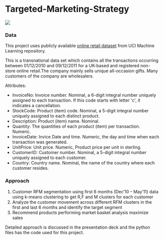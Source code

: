 # Targeted-Marketing-Strategy
![](https://d2qhfytuodj4jf.cloudfront.net/dev/wp-content/uploads/2014/07/09211527/targeted-marketing1.png)

### Data 
This project uses publicly available [online retail dataset](https://archive.ics.uci.edu/ml/datasets/online+retail) from UCI Machine Learning repository. 

This is a transnational data set which contains all the transactions occurring between 01/12/2010 and 09/12/2011 for a UK-based and registered non-store online retail.The company mainly sells unique all-occasion gifts. Many customers of the company are wholesalers.

Attributes:
* InvoiceNo: Invoice number. Nominal, a 6-digit integral number uniquely assigned to each transaction. If this code starts with letter 'c', it indicates a cancellation.
* StockCode: Product (item) code. Nominal, a 5-digit integral number uniquely assigned to each distinct product.
* Description: Product (item) name. Nominal.
* Quantity: The quantities of each product (item) per transaction. Numeric.
* InvoiceDate: Invice Date and time. Numeric, the day and time when each transaction was generated.
* UnitPrice: Unit price. Numeric, Product price per unit in sterling.
* CustomerID: Customer number. Nominal, a 5-digit integral number uniquely assigned to each customer.
* Country: Country name. Nominal, the name of the country where each customer resides.

### Approach
1. Customer RFM segmentation using first 6 months (Dec’10 – May’11) data using k-means clustering to get R,F and M clusters for each customer
2. Analyze the customer movement across different RFM clusters in the first and last 6 months and identify the target segment
3. Recommend products performing market basket analysis maximize sales

Detailed approach is discussed in the presentation deck and the python files has the code used for this project.
